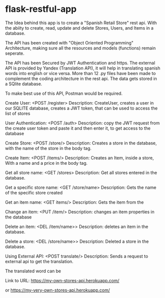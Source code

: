 # flask-restful-app

The Idea behind this app is to create a "Spanish Retail Store" rest api. With the abiity to create, read, update and delete Stores, Users, and Items in a database. 

The API has been created with "Object Oriented Programming" Architecture,
making sure all the resources and models (functions) remain seperate.

The API has been Secured by JWT Authentication and https. The external API is provided by Yandex (Translation API), it will help in translating spanish words into english or vice versa. More than 12 .py files have been made to complement the coding architecture in the rest api. The data gets stored in a SQlite database. 

To make best use of this API, Postman would be required.


Create User:
<POST /register>
Description:
CreateUser, creates a user in our SQLITE database, creates a JWT token, that can be used to access the list of stores


User Authentication:
<POST /auth>
Description:
copy the JWT request from the create user token and paste it and then enter it, to get access to the database

Create Store:
<POST /store/<name>>
Description:
Creates a store in the database, with the name of the store in the body tag.


Create Item:
<POST /items/<name>>
Description:
Creates an Item, inside a store, With a name and a price in the body tag.
 

Get all store name:
<GET /stores>
Description:
Get all stores entered in the database.
 
 
Get a specific store name:
<GET /store/name>
Description:
Gets the name of the specific store created  
 
 
Get an item name:
<GET items/<name>>
Description:
Gets the item from the 
  

Change an item:
<PUT /item/<name>>
Description:
changes an item properties in the database
  
  
Delete an item:
<DEL /item/name>>
Description:
deletes an item in the database.

Delete a store:
<DEL /store/name>>
Description:
Deleted a store in the database.


Using External API:
<POST translate/<word>>
Description:
Sends a request to external api to get the translation.
  
  
  
  The translated word can be 
  
 
 
Link to URL:
https://my-own-stores-api.herokuapp.com/

or
https://my-very-own-stores-api.herokuapp.com/
  
  
  
  
  



  
